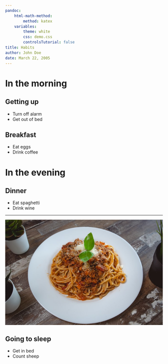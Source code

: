 ```yaml
---
pandoc:
    html-math-method:
        method: katex
    variables:
        theme: white
        css: demo.css
        controlsTutorial: false
title: Habits
author: John Doe
date: March 22, 2005
---
```


# In the morning

## Getting up

- Turn off alarm
- Get out of bed

## Breakfast

- Eat eggs
- Drink coffee

# In the evening

## Dinner

- Eat spaghetti
- Drink wine

------------------

![picture of spaghetti](images/spaghetti.jpeg)

## Going to sleep

- Get in bed
- Count sheep
